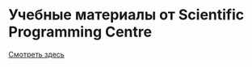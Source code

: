 # Учебные материалы от Scientific Programming Centre

[Смотреть здесь](https://<myuser>.github.io/green-courses/ )